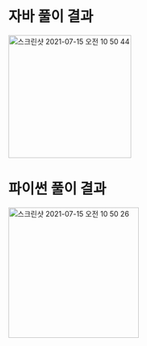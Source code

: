 # 자바 풀이 결과
<img width="243" alt="스크린샷 2021-07-15 오전 10 50 44" src="https://user-images.githubusercontent.com/42399580/125715538-6cb3b2ef-e29e-4d24-925d-b5073b7adb62.png">

# 파이썬 풀이 결과
<img width="258" alt="스크린샷 2021-07-15 오전 10 50 26" src="https://user-images.githubusercontent.com/42399580/125715549-8170704e-336f-44c3-b338-0ee6f34f8f11.png">
